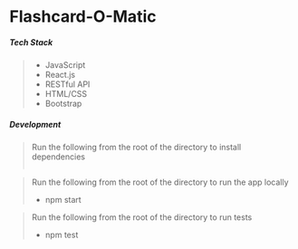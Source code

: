 # Flashcard-O-Matic 


##### Tech Stack
> * JavaScript
> * React.js
> * RESTful API
> * HTML/CSS
> * Bootstrap



##### Development
> Run the following from the root of the directory to install dependencies
>  ``` npm install

> Run the following from the root of the directory to run the app locally
> * npm start

> Run the following from the root of the directory to run tests
> * npm test
